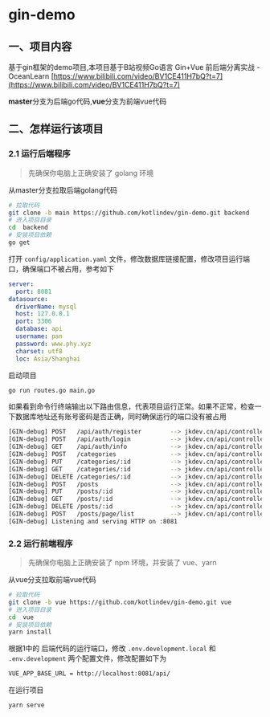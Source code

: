 # gin-demo

## 一、项目内容

基于gin框架的demo项目,本项目基于B站视频Go语言 Gin+Vue 前后端分离实战 - OceanLearn
[https://www.bilibili.com/video/BV1CE411H7bQ?t=7](https://www.bilibili.com/video/BV1CE411H7bQ?t=7)

**master**分支为后端go代码,**vue**分支为前端vue代码

## 二、怎样运行该项目

### 2.1 运行后端程序

> 先确保你电脑上正确安装了 golang 环境

从master分支拉取后端golang代码

```bash
# 拉取代码
git clone -b main https://github.com/kotlindev/gin-demo.git backend
# 进入项目目录
cd  backend
# 安装项目依赖
go get
```

打开 `config/application.yaml` 文件，修改数据库链接配置，修改项目运行端口，确保端口不被占用，参考如下

```yaml
server:
  port: 8081
datasource:
  driverName: mysql
  host: 127.0.0.1
  port: 3306
  database: api
  username: pan
  password: www.phy.xyz
  charset: utf8
  loc: Asia/Shanghai
```

启动项目

```bash
go run routes.go main.go
```

如果看到命令行终端输出以下路由信息，代表项目运行正常。如果不正常，检查一下数据库地址还有账号密码是否正确，同时确保运行的端口没有被占用

```bash
[GIN-debug] POST   /api/auth/register        --> jkdev.cn/api/controller.Register (5 handlers)
[GIN-debug] POST   /api/auth/login           --> jkdev.cn/api/controller.Login (5 handlers)
[GIN-debug] GET    /api/auth/info            --> jkdev.cn/api/controller.Info (6 handlers)
[GIN-debug] POST   /categories               --> jkdev.cn/api/controller.ICategoryController.Create-fm (5 handlers)
[GIN-debug] PUT    /categories/:id           --> jkdev.cn/api/controller.ICategoryController.Update-fm (5 handlers)
[GIN-debug] GET    /categories/:id           --> jkdev.cn/api/controller.ICategoryController.Show-fm (5 handlers)
[GIN-debug] DELETE /categories/:id           --> jkdev.cn/api/controller.ICategoryController.Delete-fm (5 handlers)
[GIN-debug] POST   /posts                    --> jkdev.cn/api/controller.IPostController.Create-fm (6 handlers)
[GIN-debug] PUT    /posts/:id                --> jkdev.cn/api/controller.IPostController.Update-fm (6 handlers)
[GIN-debug] GET    /posts/:id                --> jkdev.cn/api/controller.IPostController.Show-fm (6 handlers)
[GIN-debug] DELETE /posts/:id                --> jkdev.cn/api/controller.IPostController.Delete-fm (6 handlers)
[GIN-debug] POST   /posts/page/list          --> jkdev.cn/api/controller.IPostController.PageList-fm (6 handlers)
[GIN-debug] Listening and serving HTTP on :8081
```

### 2.2 运行前端程序

> 先确保你电脑上正确安装了 npm 环境，并安装了 vue、yarn

从vue分支拉取前端vue代码

```bash
# 拉取代码
git clone -b vue https://github.com/kotlindev/gin-demo.git vue
# 进入项目目录
cd  vue
# 安装项目依赖
yarn install
```

根据1中的 后端代码的运行端口，修改 `.env.development.local` 和 `.env.development` 两个配置文件，修改配置如下为

```bash
VUE_APP_BASE_URL = http://localhost:8081/api/
```

在运行项目

```bash
yarn serve
```
